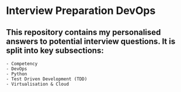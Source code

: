 #  Interview Preparation DevOps

**This repository contains my personalised answers to potential interview questions. It is split into key subsections:**
- 
    - Competency
    - DevOps 
    - Python
    - Test Driven Development (TDD)
    - Virtualisation & Cloud